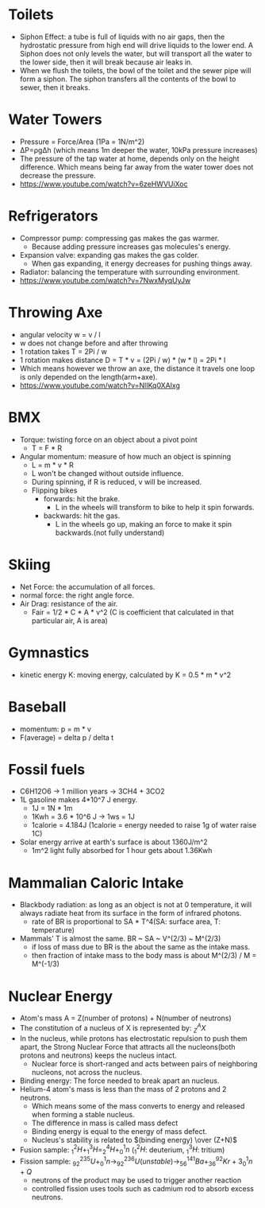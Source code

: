 # Toilets

- Siphon Effect: a tube is full of liquids with no air gaps, then the hydrostatic pressure from high end will drive liquids to the lower end. A Siphon does not only levels the water, but will transport all the water to the lower side, then it will break because air leaks in.
- When we flush the toilets, the bowl of the toilet and the sewer pipe will form a siphon. The siphon transfers all the contents of the bowl to sewer, then it breaks.

# Water Towers
- Pressure = Force/Area (1Pa = 1N/m^2)
- ΔP=ρgΔh (which means 1m deeper the water, 10kPa pressure increases)
- The pressure of the tap water at home, depends only on the height difference. Which means being far away from the water tower does not decrease the pressure.
- https://www.youtube.com/watch?v=6zeHWVUiXoc

# Refrigerators
- Compressor pump: compressing gas makes the gas warmer.
  - Because adding pressure increases gas molecules's energy.
- Expansion valve: expanding gas makes the gas colder.
  - When gas expanding, it energy decreases for pushing things away.
- Radiator: balancing the temperature with surrounding environment.
- https://www.youtube.com/watch?v=7NwxMyqUyJw

# Throwing Axe
- angular velocity w = v / l
- w does not change before and after throwing
- 1 rotation takes T = 2Pi / w
- 1 rotation makes distance D = T * v = (2Pi / w) * (w * l) = 2Pi * l
- Which means however we throw an axe, the distance it travels one loop is only depended on the length(arm+axe).
- https://www.youtube.com/watch?v=NlIKq0XAlxg

# BMX
- Torque: twisting force on an object about a pivot point
  - T = F * R
- Angular momentum: measure of how much an object is spinning
  - L = m * v * R
  - L won't be changed without outside influence.
  - During spinning, if R is reduced, v will be increased.
  - Flipping bikes
    - forwards: hit the brake.
      - L in the wheels will transform to bike to help it spin forwards.
    - backwards: hit the gas.
      - L in the wheels go up, making an force to make it spin backwards.(not fully understand)

# Skiing
- Net Force: the accumulation of all forces.
- normal force: the right angle force.
- Air Drag: resistance of the air.
  - Fair = 1/2 * C * A * v^2 (C is coefficient that calculated in that particular air, A is area)

# Gymnastics
- kinetic energy K: moving energy, calculated by K = 0.5 * m * v^2

# Baseball
- momentum: p = m * v
- F(average) = delta p / delta t

# Fossil fuels
- C6H12O6 -> 1 million years -> 3CH4 + 3CO2
- 1L gasoline makes 4*10^7 J energy.
  - 1J = 1N * 1m
  - 1Kwh = 3.6 * 10^6 J -> 1ws = 1J
  - 1calorie = 4.184J (1calorie = energy needed to raise 1g of water raise 1C) 
- Solar energy arrive at earth's surface is about 1360J/m^2
  - 1m^2 light fully absorbed for 1 hour gets about 1.36Kwh

# Mammalian Caloric Intake
- Blackbody radiation: as long as an object is not at 0 temperature, it will always radiate heat from its surface in the form of infrared photons.
  - rate of BR is proportional to SA * T^4(SA: surface area, T: temperature)
- Mammals' T is almost the same. BR ~ SA ~ V^(2/3) ~ M^(2/3)
  - if loss of mass due to BR is the about the same as the intake mass. 
  - then fraction of intake mass to the body mass is about M^(2/3) / M = M^(-1/3)

# Nuclear Energy
- Atom's mass A = Z(number of protons) + N(number of neutrons)
- The constitution of a nucleus of X is represented by: $_Z^AX$
- In the nucleus, while protons has electrostatic repulsion to push them apart, the Strong Nuclear Force that attracts all the nucleons(both protons and neutrons) keeps the nucleus intact.
  - Nuclear force is short-ranged and acts between pairs of neighboring nucleons, not across the nucleus.
- Binding energy: The force needed to break apart an nucleus.
- Helium-4 atom's mass is less than the mass of 2 protons and 2 neutrons.
  - Which means some of the mass converts to energy and released when forming a stable nucleus.
  - The difference in mass is called mass defect
  - Binding energy is equal to the energy of mass defect.
  - Nucleus's stability is related to $(binding energy) \over (Z+N)$
- Fusion sample: $_1^2H + _1^3H = _2^4H + _0^1n$ ($_1^2H$: deuterium, $_1^3H$: tritium)
- Fission sample: $_{92}^{235}U +_0^1n \to _{92}^{236}U(unstable) \to _{56}^{141}Ba + _{36}^{92}Kr + 3_0^1n + Q$
  - neutrons of the product may be used to trigger another reaction
  - controlled fission uses tools such as cadmium rod to absorb excess neutrons.